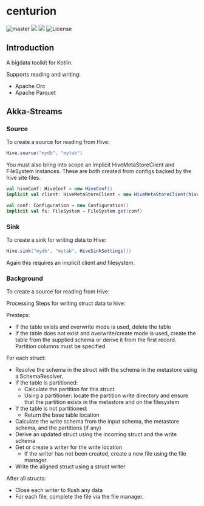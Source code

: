 centurion
=======

![master](https://github.com/sksamuel/centurion/workflows/master/badge.svg)
[<img src="https://img.shields.io/maven-central/v/com.sksamuel.centurion/centurion-schemas.svg?label=latest%20release"/>](http://search.maven.org/#search%7Cga%7C1%7Ccenturion)
[<img src="https://img.shields.io/nexus/s/https/oss.sonatype.org/com.sksamuel.centurion/centurion-schemas.svg?label=latest%20snapshot&style=plastic"/>](https://oss.sonatype.org/content/repositories/snapshots/com/sksamuel/centurion/)
![License](https://img.shields.io/github/license/sksamuel/centurion.svg?style=plastic)

## Introduction

A bigdata toolkit for Kotlin.

Supports reading and writing:

* Apache Orc
* Apache Parquet

## Akka-Streams

### Source

To create a source for reading from Hive:

```scala
Hive.source("mydb", "mytab")
 ```

You must also bring into scope an implicit HiveMetaStoreClient and FileSystem instances.
These are both created from configs backed by the hive site files.

```scala
val hiveConf: HiveConf = new HiveConf()
implicit val client: HiveMetaStoreClient = new HiveMetaStoreClient(hiveConf)

val conf: Configuration = new Configuration()
implicit val fs: FileSystem = FileSystem.get(conf)
```

### Sink

To create a sink for writing data to Hive:

```scala
Hive.sink("mydb", "mytab", HiveSinkSettings())
```

Again this requires an implicit client and filesystem.

### Background

To create a source for reading from Hive:


Processing Steps for writing struct data to hive:

Presteps:

* If the table exists and overwrite mode is used, delete the table
* If the table does not exist and overwrite/create mode is used, create the table from the supplied schema or derive it from the first record. Partition columns must be specified

For each struct:

* Resolve the schema in the struct with the schema in the metastore using a SchemaResolver.
* If the table is partitioned:
    * Calculate the partition for this struct
    * Using a partitioner: locate the partition write directory and ensure that the partition exists in the metastore and on the filesystem
* If the table is not partitioned:
    * Return the base table location
* Calculate the write schema from the input schema, the metastore schema, and the partitions (if any)
* Derive an updated struct using the incoming struct and the write schema
* Get or create a writer for the write location
    * If the writer has not been created, create a new file using the file manager.
* Write the aligned struct using a struct writer

After all structs:

* Close each writer to flush any data
* For each file, complete the file via the file manager.
